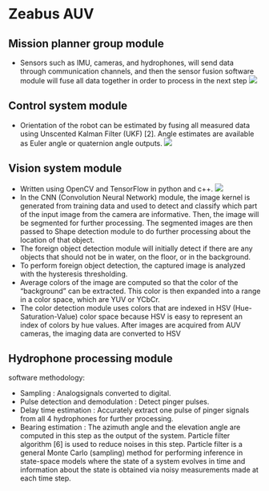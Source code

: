 # Zeabus AUV
## Mission planner group module
* Sensors such as IMU, cameras, and hydrophones, will send data through communication  channels,  and  then  the  sensor  fusion software  module  will  fuse  all  data  together  in  order  to process in the next step
![](https://screenshotscdn.firefoxusercontent.com/images/ec2539af-5334-4826-8d8f-f66ed121c82c.png/Screenshot_2019-05-24_Microsoft_Word_-_2016_team_description_paper_docx_-_KasetsartUniandChulalongkornUni_2016_RoboSub_Jour%5B...%5D.png)
## Control system module
* Orientation of the robot can be estimated by fusing all measured data using Unscented Kalman Filter (UKF) [2]. Angle estimates are available as Euler angle or quaternion angle outputs.
![](https://screenshotscdn.firefoxusercontent.com/images/cc57bf92-6e95-42b9-ac07-d6b3869276c9.png/Screenshot_2019-05-24_Microsoft_Word_-_2016_team_description_paper_docx_-_KasetsartUniandChulalongkornUni_2016_RoboSub_Jour%5B...%5D.png)

## Vision system module
* Written using OpenCV and TensorFlow in python and c++.
![](https://screenshotscdn.firefoxusercontent.com/images/51f5fbb1-57a1-4ec8-bcf4-fca5e980c63b.png/Screenshot_2019-05-24_Microsoft_Word_-_2016_team_description_paper_docx_-_KasetsartUniandChulalongkornUni_2016_RoboSub_Jour%5B...%5D.png)
* In the CNN (Convolution Neural Network) module, the image kernel is generated from training data and used to detect and classify which part of the input image from the camera are informative. Then, the image will be segmented for  further  processing.  The  segmented  images  are  then passed to Shape detection module to do further processing about the location of that object.  
* The foreign object detection module will initially detect if there are any objects that should not be in water, on the floor,  or  in  the  background.
* To  perform  foreign  object detection, the captured image is analyzed with the hysteresis thresholding.
* Average colors of the image are computed so that the color of the “background” can be extracted. This color is then expanded into a range in a color space, which are YUV or YCbCr. 
* The color detection module uses colors that are indexed in HSV (Hue-Saturation-Value) color space because HSV is easy to represent an index of colors by hue  values.  After images are acquired from AUV cameras, the imaging data are converted to HSV
## Hydrophone processing module
software methodology:
* Sampling : Analogsignals converted to digital.
* Pulse detection and demodulation : Detect pinger pulses.
* Delay time estimation : Accurately extract one pulse of pinger signals from all 4 hydrophones for further processing. 
* Bearing estimation : The azimuth angle and the elevation angle are computed in  this  step  as  the  output  of  the  system.  Particle  filter algorithm [6] is used to reduce noises in this step. Particle filter  is  a  general  Monte  Carlo  (sampling)  method  for performing inference in state-space models where the state of a system evolves in time and information about the state is obtained via noisy measurements made at each time step.
